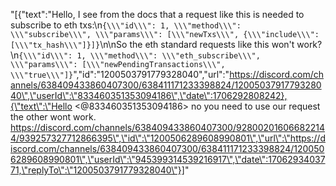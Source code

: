 "[{\"text\":\"Hello, I see from the docs that a request like this is needed to subscribe to eth txs:\\n`{\\\"id\\\": 1, \\\"method\\\": \\\"subscribe\\\", \\\"params\\\": [\\\"newTxs\\\", {\\\"include\\\": [\\\"tx_hash\\\"]}]}`\\n\\nSo the eth standard requests like this won't work?\\n`{\\\"id\\\": 1, \\\"method\\\": \\\"eth_subscribe\\\", \\\"params\\\": [\\\"newPendingTransactions\\\", \\\"true\\\"]}`\",\"id\":\"1200503791779328040\",\"url\":\"https://discord.com/channels/638409433860407300/638411171233398824/1200503791779328040\",\"userId\":\"833460351353094186\",\"date\":1706292808242},{\"text\":\"Hello <@833460351353094186> no you need to use our request the other wont work. https://discord.com/channels/638409433860407300/928002016066822144/939257327712866395\",\"id\":\"1200506289608990801\",\"url\":\"https://discord.com/channels/638409433860407300/638411171233398824/1200506289608990801\",\"userId\":\"945399314539216917\",\"date\":1706293403771,\"replyTo\":\"1200503791779328040\"}]"